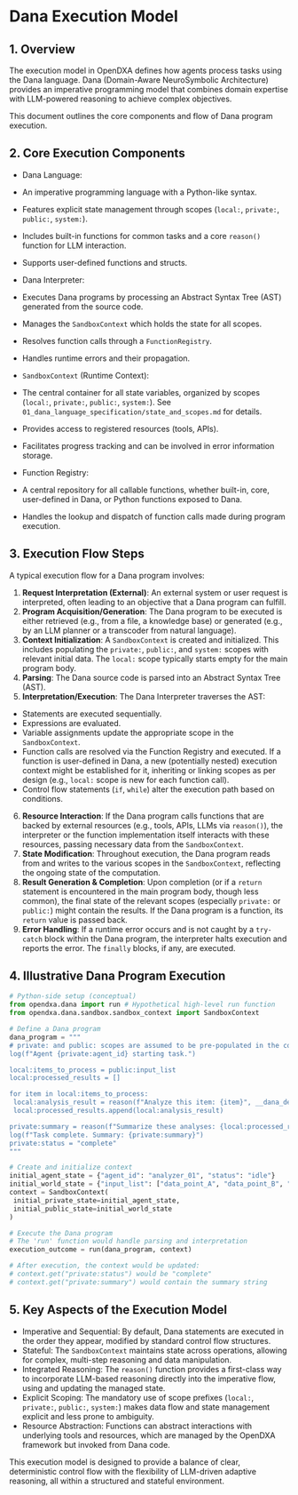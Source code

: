 # Dana Execution Model

## 1. Overview

The execution model in OpenDXA defines how agents process tasks using the Dana language. Dana (Domain-Aware NeuroSymbolic Architecture) provides an imperative programming model that combines domain expertise with LLM-powered reasoning to achieve complex objectives.

This document outlines the core components and flow of Dana program execution.

## 2. Core Execution Components

* Dana Language:
 * An imperative programming language with a Python-like syntax.
 * Features explicit state management through scopes (`local:`, `private:`, `public:`, `system:`).
 * Includes built-in functions for common tasks and a core `reason()` function for LLM interaction.
 * Supports user-defined functions and structs.

* Dana Interpreter:
 * Executes Dana programs by processing an Abstract Syntax Tree (AST) generated from the source code.
 * Manages the `SandboxContext` which holds the state for all scopes.
 * Resolves function calls through a `FunctionRegistry`.
 * Handles runtime errors and their propagation.

* `SandboxContext` (Runtime Context):
 * The central container for all state variables, organized by scopes (`local:`, `private:`, `public:`, `system:`). See `01_dana_language_specification/state_and_scopes.md` for details.
 * Provides access to registered resources (tools, APIs).
 * Facilitates progress tracking and can be involved in error information storage.

* Function Registry:
 * A central repository for all callable functions, whether built-in, core, user-defined in Dana, or Python functions exposed to Dana.
 * Handles the lookup and dispatch of function calls made during program execution.

## 3. Execution Flow Steps

A typical execution flow for a Dana program involves:

1. **Request Interpretation (External)**: An external system or user request is interpreted, often leading to an objective that a Dana program can fulfill.
2. **Program Acquisition/Generation**: The Dana program to be executed is either retrieved (e.g., from a file, a knowledge base) or generated (e.g., by an LLM planner or a transcoder from natural language).
3. **Context Initialization**: A `SandboxContext` is created and initialized. This includes populating the `private:`, `public:`, and `system:` scopes with relevant initial data. The `local:` scope typically starts empty for the main program body.
4. **Parsing**: The Dana source code is parsed into an Abstract Syntax Tree (AST).
5. **Interpretation/Execution**: The Dana Interpreter traverses the AST:
 * Statements are executed sequentially.
 * Expressions are evaluated.
 * Variable assignments update the appropriate scope in the `SandboxContext`.
 * Function calls are resolved via the Function Registry and executed. If a function is user-defined in Dana, a new (potentially nested) execution context might be established for it, inheriting or linking scopes as per design (e.g., `local:` scope is new for each function call).
 * Control flow statements (`if`, `while`) alter the execution path based on conditions.
6. **Resource Interaction**: If the Dana program calls functions that are backed by external resources (e.g., tools, APIs, LLMs via `reason()`), the interpreter or the function implementation itself interacts with these resources, passing necessary data from the `SandboxContext`.
7. **State Modification**: Throughout execution, the Dana program reads from and writes to the various scopes in the `SandboxContext`, reflecting the ongoing state of the computation.
8. **Result Generation & Completion**: Upon completion (or if a `return` statement is encountered in the main program body, though less common), the final state of the relevant scopes (especially `private:` or `public:`) might contain the results. If the Dana program is a function, its `return` value is passed back.
9. **Error Handling**: If a runtime error occurs and is not caught by a `try-catch` block within the Dana program, the interpreter halts execution and reports the error. The `finally` blocks, if any, are executed.

## 4. Illustrative Dana Program Execution

```python
# Python-side setup (conceptual)
from opendxa.dana import run # Hypothetical high-level run function
from opendxa.dana.sandbox.sandbox_context import SandboxContext

# Define a Dana program
dana_program = """
# private: and public: scopes are assumed to be pre-populated in the context
log(f"Agent {private:agent_id} starting task.")

local:items_to_process = public:input_list
local:processed_results = []

for item in local:items_to_process:
 local:analysis_result = reason(f"Analyze this item: {item}", __dana_desired_type=str)
 local:processed_results.append(local:analysis_result)

private:summary = reason(f"Summarize these analyses: {local:processed_results}", __dana_desired_type=str)
log(f"Task complete. Summary: {private:summary}")
private:status = "complete"
"""

# Create and initialize context
initial_agent_state = {"agent_id": "analyzer_01", "status": "idle"}
initial_world_state = {"input_list": ["data_point_A", "data_point_B", "data_point_C"]}
context = SandboxContext(
 initial_private_state=initial_agent_state,
 initial_public_state=initial_world_state
)

# Execute the Dana program
# The 'run' function would handle parsing and interpretation
execution_outcome = run(dana_program, context)

# After execution, the context would be updated:
# context.get("private:status") would be "complete"
# context.get("private:summary") would contain the summary string
```

## 5. Key Aspects of the Execution Model

* Imperative and Sequential: By default, Dana statements are executed in the order they appear, modified by standard control flow structures.
* Stateful: The `SandboxContext` maintains state across operations, allowing for complex, multi-step reasoning and data manipulation.
* Integrated Reasoning: The `reason()` function provides a first-class way to incorporate LLM-based reasoning directly into the imperative flow, using and updating the managed state.
* Explicit Scoping: The mandatory use of scope prefixes (`local:`, `private:`, `public:`, `system:`) makes data flow and state management explicit and less prone to ambiguity.
* Resource Abstraction: Functions can abstract interactions with underlying tools and resources, which are managed by the OpenDXA framework but invoked from Dana code.

This execution model is designed to provide a balance of clear, deterministic control flow with the flexibility of LLM-driven adaptive reasoning, all within a structured and stateful environment.